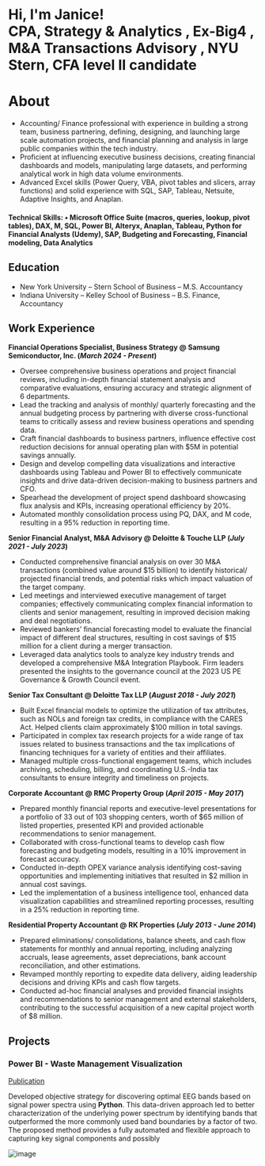 <h1>Hi, I'm Janice! <br/><a >CPA</a>, <a >Strategy & Analytics </a>, <a >Ex-Big4 </a>, <a >M&A Transactions Advisory </a>, <a >NYU Stern</a>, <a >CFA level II candidate</a>

# About
- Accounting/ Finance professional with experience in building a strong team, business partnering, defining, designing, and launching large scale automation projects, and financial planning and analysis in large public companies within the tech industry.
- Proficient at influencing executive business decisions, creating financial dashboards and models, manipulating large datasets, and performing analytical work in high data volume environments.
- Advanced Excel skills (Power Query, VBA, pivot tables and slicers, array functions) and solid experience with SQL, SAP, Tableau, Netsuite, Adaptive Insights, and Anaplan.


#### Technical Skills: •	Microsoft Office Suite (macros, queries, lookup, pivot tables), DAX, M, SQL, Power BI, Alteryx, Anaplan, Tableau, Python for Financial Analysts (Udemy), SAP, Budgeting and Forecasting, Financial modeling, Data Analytics

## Education
- New York University – Stern School of Business – M.S. Accountancy								       		
- Indiana University – Kelley School of Business – B.S. Finance, Accountancy

## Work Experience
**Financial Operations Specialist, Business Strategy @ Samsung Semiconductor, Inc. (_March 2024 - Present_)**
-	Oversee comprehensive business operations and project financial reviews, including in-depth financial statement analysis and comparative evaluations, ensuring accuracy and strategic alignment of 6 departments.
-	Lead the tracking and analysis of monthly/ quarterly forecasting and the annual budgeting process by partnering with diverse cross-functional teams to critically assess and review business operations and spending data.
-	Craft financial dashboards to business partners, influence effective cost reduction decisions for annual operating plan with $5M in potential savings annually.
-	Design and develop compelling data visualizations and interactive dashboards using Tableau and Power BI to effectively communicate insights and drive data-driven decision-making to business partners and CFO.
-	Spearhead the development of project spend dashboard showcasing flux analysis and KPIs, increasing operational efficiency by 20%.
-	Automated monthly consolidation process using PQ, DAX, and M code, resulting in a 95% reduction in reporting time.

**Senior Financial Analyst, M&A Advisory @ Deloitte & Touche LLP (_July 2021 - July 2023_)**
-	Conducted comprehensive financial analysis on over 30 M&A transactions (combined value around $15 billion) to identify historical/ projected financial trends, and potential risks which impact valuation of the target company.
-	Led meetings and interviewed executive management of target companies; effectively communicating complex financial information to clients and senior management, resulting in improved decision making and deal negotiations.
-	Reviewed bankers’ financial forecasting model to evaluate the financial impact of different deal structures, resulting in cost savings of $15 million for a client during a merger transaction.
-	Leveraged data analytics tools to analyze key industry trends and developed a comprehensive M&A Integration Playbook. Firm leaders presented the insights to the governance council at the 2023 US PE Governance & Growth Council event. 

**Senior Tax Consultant @ Deloitte Tax LLP (_August 2018 - July 2021_)**
-	Built Excel financial models to optimize the utilization of tax attributes, such as NOLs and foreign tax credits, in
compliance with the CARES Act. Helped clients claim approximately $100 million in total savings.
-	Participated in complex tax research projects for a wide range of tax issues related to business transactions and the tax implications of financing techniques for a variety of entities and their affiliates.
-	Managed multiple cross-functional engagement teams, which includes archiving, scheduling, billing, and coordinating U.S.-India tax consultants to ensure integrity and timeliness on projects. 

**Corporate Accountant @ RMC Property Group (_April 2015 - May 2017_)**
-	Prepared monthly financial reports and executive-level presentations for a portfolio of 33 out of 103 shopping centers, worth of $65 million of listed properties, presented KPI and provided actionable recommendations to senior management.
-	Collaborated with cross-functional teams to develop cash flow forecasting and budgeting models, resulting in a 10% improvement in forecast accuracy.
-	Conducted in-depth OPEX variance analysis identifying cost-saving opportunities and implementing initiatives that resulted in $2 million in annual cost savings.
-	Led the implementation of a business intelligence tool, enhanced data visualization capabilities and streamlined reporting processes, resulting in a 25% reduction in reporting time.

**Residential Property Accountant @ RK Properties (_July 2013 - June 2014_)**
-	Prepared eliminations/ consolidations, balance sheets, and cash flow statements for monthly and annual reporting, including analyzing accruals, lease agreements, asset depreciations, bank account reconciliation, and other estimations.
-	Revamped monthly reporting to expedite data delivery, aiding leadership decisions and driving KPIs and cash flow targets.
-	Conducted ad-hoc financial analyses and provided financial insights and recommendations to senior management and external stakeholders, contributing to the successful acquisition of a new capital project worth of $8 million.

## Projects
### Power BI - Waste Management Visualization
[Publication](https://www.mdpi.com/1424-8220/22/8/3048)

Developed objective strategy for discovering optimal EEG bands based on signal power spectra using **Python**. This data-driven approach led to better characterization of the underlying power spectrum by identifying bands that outperformed the more commonly used band boundaries by a factor of two. The proposed method provides a fully automated and flexible approach to capturing key signal components and possibly 

[linkedin]: https://www.linkedin.com/in/janice-lan-le/


![image](https://github.com/user-attachments/assets/7b337271-e780-421d-8c2d-108560f38e44)
